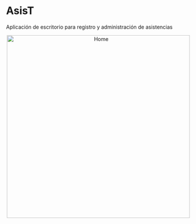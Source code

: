 # AsisT
Aplicación de escritorio para registro y administración de asistencias
<p align="center">
  <img src="https://lh3.googleusercontent.com/0g6xAqyVsGJtu0HVIP0s88YVN1rPvaODAy3JgpvKPO9DDByMpcNc1HneCQ9GiISvV0qt_5HwCM4apwVIaOjTKWK0YG8sI-C0Z1UGOzVOt0_wM_8mbP7M2dUyVPis0PMQBqiV28H7hA=w2400" width="500" title="Home">
</p>
